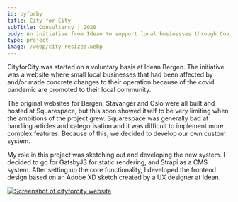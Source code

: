 ```yaml
---
id: byforby
title: City for City
subTitle: Consultancy | 2020
body: An initiative from Idean to support local businesses through Covid 19.
type: project
image: /webp/city-resized.webp
---
```


CityforCity was started on a voluntary basis at
Idean Bergen. The initiative was a website
where small local businesses that had been
affected by and/or made concrete changes to
their operation because of the covid pandemic
are promoted to their local community.

The original websites for Bergen, Stavanger and
Oslo were all built and hosted at Squarespace,
but this soon showed itself to be very limiting
when the ambitions of the project grew.
Squarespace was generally bad at handling
articles and categorisation and it was
difficult to implement more complex features.
Because of this, we decided to develop our own
custom system.

My role in this project was sketching out and
developing the new system. I decided to go for
GatsbyJS for static rendering, and Strapi as a
CMS system. After setting up the core
functionality, I developed the frontend design
based on an Adobe XD sketch created by a UX
designer at Idean.

[![Screenshot of cityforcity website](https://haakon.dev/webp/city-resized.webp)](https://stavangerforstavanger.no)
